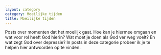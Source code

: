 ```yaml
---
layout: category
category: Moeilijke tijden
title: Moeilijke tijden
---
```


Posts over momenten dat het moeilijk gaat.
Hoe kan je hiermee omgaan en wat voor rol heeft God hierin?
Wat moet je doen als God ver weg voelt?
En wat zegt God over depressie?
In posts in deze categorie probeer ik je te helpen hier antwoorden op te vinden.